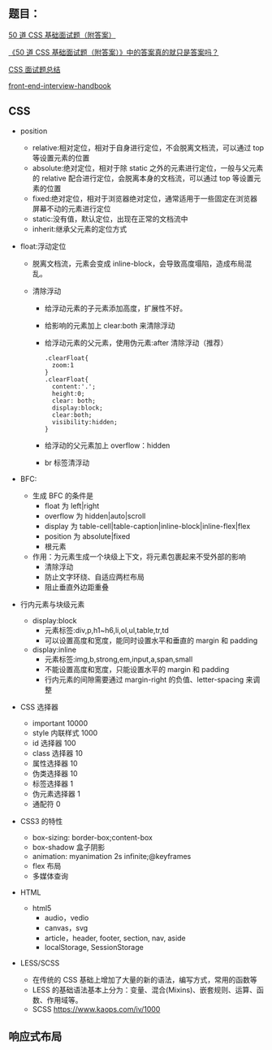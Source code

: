 ## 题目：

[50 道 CSS 基础面试题（附答案）](https://link.juejin.im/?target=https%3A%2F%2Fsegmentfault.com%2Fa%2F1190000013325778)

[《50 道 CSS 基础面试题（附答案）》中的答案真的就只是答案吗？](https://link.juejin.im/?target=https%3A%2F%2Fsegmentfault.com%2Fa%2F1190000013860482)

[CSS 面试题总结](https://link.juejin.im/?target=https%3A%2F%2Ffunteas.com%2Ftopic%2F5ada8eac230d1e5e25e45b89)

[front-end-interview-handbook](https://link.juejin.im/?target=https%3A%2F%2Fgithub.com%2Fyangshun%2Ffront-end-interview-handbook%2Fblob%2Fmaster%2FTranslations%2FChinese%2Fquestions%2Fcss-questions.md)

## CSS

- position

  - relative:相对定位，相对于自身进行定位，不会脱离文档流，可以通过 top 等设置元素的位置
  - absolute:绝对定位，相对于除 static 之外的元素进行定位，一般与父元素的 relative 配合进行定位，会脱离本身的文档流，可以通过 top 等设置元素的位置
  - fixed:绝对定位，相对于浏览器绝对定位，通常适用于一些固定在浏览器屏幕不动的元素进行定位
  - static:没有值，默认定位，出现在正常的文档流中
  - inherit:继承父元素的定位方式

- float:浮动定位

  - 脱离文档流，元素会变成 inline-block，会导致高度塌陷，造成布局混乱。

  - 清除浮动

    - 给浮动元素的子元素添加高度，扩展性不好。

    - 给影响的元素加上 clear:both 来清除浮动

    - 给浮动元素的父元素，使用伪元素:after 清除浮动（推荐）

      ```
      .clearFloat{
        zoom:1
      }
      .clearFloat{
        content:'.';
        height:0;
        clear: both;
        display:block;
        clear:both;
        visibility:hidden;
      }
      ```

    - 给浮动的父元素加上 overflow：hidden

    - br 标签清浮动

* BFC:

  - 生成 BFC 的条件是
    - float 为 left|right
    - overflow 为 hidden|auto|scroll
    - display 为 table-cell|table-caption|inline-block|inline-flex|flex
    - position 为 absolute|fixed
    - 根元素
  - 作用：为元素生成一个块级上下文，将元素包裹起来不受外部的影响
    - 清除浮动
    - 防止文字环绕、自适应两栏布局
    - 阻止垂直外边距重叠

* 行内元素与块级元素

  - display:block
    - 元素标签:div,p,h1~h6,li,ol,ul,table,tr,td
    - 可以设置高度和宽度，能同时设置水平和垂直的 margin 和 padding
  - display:inline
    - 元素标签:img,b,strong,em,input,a,span,small
    - 不能设置高度和宽度，只能设置水平的 margin 和 padding
    - 行内元素的间隙需要通过 margin-right 的负值、letter-spacing 来调整

* CSS 选择器

  - important 10000
  - style 内联样式 1000
  - id 选择器 100
  - class 选择器 10
  - 属性选择器 10
  - 伪类选择器 10
  - 标签选择器 1
  - 伪元素选择器 1
  - 通配符 0

* CSS3 的特性

  - box-sizing: border-box;content-box
  - box-shadow 盒子阴影
  - animation: myanimation 2s infinite;@keyframes
  - flex 布局
  - 多媒体查询

* HTML

  - html5
    - audio，vedio
    - canvas，svg
    - article，header, footer, section, nav, aside
    - localStorage, SessionStorage

* LESS/SCSS

  - 在传统的 CSS 基础上增加了大量的新的语法，编写方式，常用的函数等
  - LESS 的基础语法基本上分为：变量、混合(Mixins)、嵌套规则、运算、函数、作用域等。
  - SCSS <https://www.kaops.com/iv/1000>

## 响应式布局
